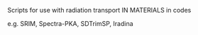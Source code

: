 Scripts for use with radiation transport IN MATERIALS in codes

e.g. SRIM, Spectra-PKA, SDTrimSP, Iradina
